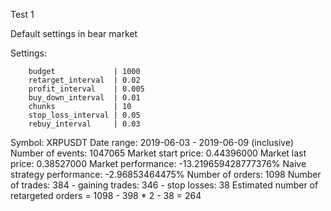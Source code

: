 Test 1

Default settings in bear market

Settings:
```
    budget             | 1000
    retarget_interval  | 0.02
    profit_interval    | 0.005
    buy_down_interval  | 0.01
    chunks             | 10
    stop_loss_interval | 0.05
    rebuy_interval     | 0.03
```

Symbol: XRPUSDT
Date range: 2019-06-03 - 2019-06-09 (inclusive)
Number of events: 1047065
Market start price: 0.44396000
Market last price: 0.38527000
Market performance: -13.219659428777376%
Naive strategy performance: -2.96853464475%
Number of orders: 1098
Number of trades: 384
    - gaining trades: 346
    - stop losses: 38
Estimated number of retargeted orders = 1098 - 398 * 2 - 38 = 264